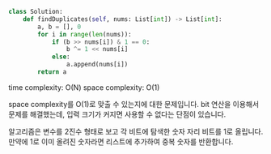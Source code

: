 ```python
class Solution:
    def findDuplicates(self, nums: List[int]) -> List[int]:
        a, b = [], 0
        for i in range(len(nums)):
            if (b >> nums[i]) & 1 == 0:
                b ^= 1 << nums[i]
            else:
                a.append(nums[i])
        return a
```

time complexity: O(N)
space complexity: O(1)

space complexity를 O(1)로 맞출 수 있는지에 대한 문제입니다.
bit 연산을 이용해서 문제를 해결했는데, 입력 크기가 커지면 사용할 수 없다는 단점이 있습니다.

알고리즘은 변수를 2진수 형태로 보고 각 비트에 탐색한 숫자 자리 비트를 1로 올립니다.
만약에 1로 이미 올려진 숫자라면 리스트에 추가하여 중복 숫자를 반환합니다.